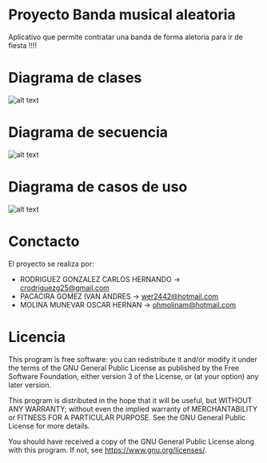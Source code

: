 
# Proyecto Banda musical aleatoria

Aplicativo que permite contratar una banda de forma aletoria para ir de fiesta !!!!
# Diagrama de clases

![alt text](https://drive.google.com/file/d/14QV0DDhtzida1u7kgnBKCT7o1cWfoG6Y/view?usp=sharing)

# Diagrama de secuencia

![alt text](http://drive.google.com/uc?export=view&id=1gzBizGVX7csqke3bc-vKQRISdBQilmtv)

# Diagrama de casos de uso

![alt text](http://drive.google.com/uc?export=view&id=1g7VvCyJ8CdArzfmkV22n5LXBlHcVHdXM)

# Conctacto
  El proyecto se realiza por:
  
  - RODRIGUEZ GONZALEZ CARLOS HERNANDO ->  crodriguezg25@gmail.com
  - PACACIRA GOMEZ IVAN ANDRES         ->  wer2442@hotmail.com
  - MOLINA MUNEVAR OSCAR HERNAN        ->  ohmolinam@hotmail.com
  
# Licencia

This program is free software: you can redistribute it and/or modify
it under the terms of the GNU General Public License as published by
the Free Software Foundation, either version 3 of the License, or
(at your option) any later version.

This program is distributed in the hope that it will be useful,
but WITHOUT ANY WARRANTY; without even the implied warranty of
MERCHANTABILITY or FITNESS FOR A PARTICULAR PURPOSE.  See the
GNU General Public License for more details.

You should have received a copy of the GNU General Public License
along with this program.  If not, see <https://www.gnu.org/licenses/>.
